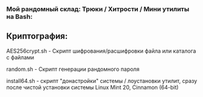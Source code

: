 ### Мой рандомный склад: Трюки / Хитрости / Мини утилиты на Bash:

Криптография:
-------------

AES256crypt.sh - Скрипт шифрования/расшифровки файла или каталога с файлами

random.sh - Скрипт генерации рандомного пароля

install64.sh - скрипт "донастройки" системы / лоустановки утилит, сразу после чистой установки системы Linux Mint 20, Cinnamon (64-bit)
